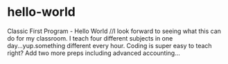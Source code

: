 # hello-world
Classic First Program - Hello World
//I look forward to seeing what this can do for my classroom.  I teach four different subjects in one day...yup.something different every hour.  Coding is super easy to teach right?  Add two more preps including advanced accounting...


